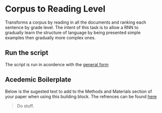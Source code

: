 # Corpus to Reading Level

Transforms a corpus by reading in all the documents and ranking each sentence by grade level.
The intent of this task is to allow a RNN to gradually learn the structure of language by being presented simple examples then gradually more complex ones.

## Run the script

The script is run in acordence with the [general form](../README.md#scripts)

## Acedemic Boilerplate

Below is the sugested text to add to the Methods and Materials section of your paper when using this building block.
The refrences can be found [here](./references.bib)

> Do stuff.

